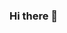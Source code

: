 <!--![EdwardAndrew's GitHub stats](https://github-readme-stats.vercel.app/api?username=EdwardAndrew&theme=dark&hide_title=true)
-->
### Hi there 👋



<!--
**EdwardAndrew/EdwardAndrew** is a ✨ _special_ ✨ repository because its `README.md` (this file) appears on your GitHub profile.

Here are some ideas to get you started:

- 🔭 I’m currently working on ...
- 🌱 I’m currently learning ...
- 👯 I’m looking to collaborate on ...
- 🤔 I’m looking for help with ...
- 💬 Ask me about ...
- 📫 How to reach me: ...
- 😄 Pronouns: ...
- ⚡ Fun fact: ...
-->
